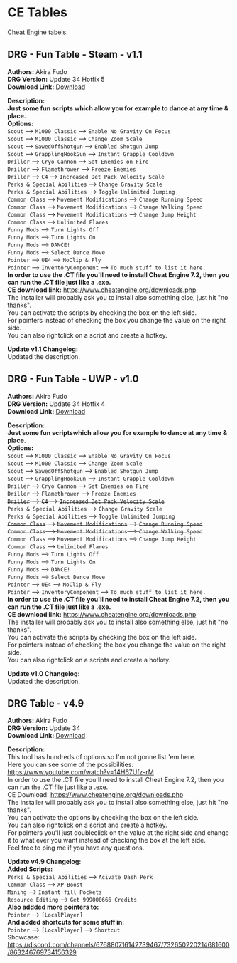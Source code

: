 # CE Tables
Cheat Engine tabels.

<!-- mod list -->

## DRG - Fun Table - Steam - v1.1
**Authors:** Akira Fudo  
**DRG Version:** Update 34 Hotfix 5  
**Download Link:** [Download](https://github.com/ArcticEcho/DRG-Mods/raw/4386116ed39bdb57ebcca3a905837f043e32bd14/CE%20Table/DRG%20-%20Fun%20Table%20-%20Steam%20-%20V1.1.zip)  

**Description:**  
__Just some fun scripts which allow you for example to dance at any time & place.__  
**Options:**  
`Scout` --> `M1000 Classic` --> `Enable No Gravity On Focus`  
`Scout` --> `M1000 Classic` --> `Change Zoom Scale`  
`Scout` --> `SawedOffShotgun` --> `Enabled Shotgun Jump`  
`Scout` --> `GrapplingHookGun` --> `Instant Grapple Cooldown`  
`Driller` --> `Cryo Cannon` --> `Set Enemies on Fire`  
`Driller` --> `Flamethrower` --> `Freeze Enemies`  
`Driller` --> `C4` --> `Increased Det Pack Velocity Scale`  
`Perks & Special Abilities` --> `Change Gravity Scale`  
`Perks & Special Abilities` --> `Toggle Unlimited Jumping`  
`Common Class` --> `Movement Modifications` --> `Change Running Speed`  
`Common Class` --> `Movement Modifications` --> `Change Walking Speed`  
`Common Class` --> `Movement Modifications` --> `Change Jump Height`  
`Common Class` --> `Unlimited Flares`  
`Funny Mods` --> `Turn Lights Off`  
`Funny Mods` --> `Turn Lights On`  
`Funny Mods` --> `DANCE!`  
`Funny Mods` --> `Select Dance Move`  
`Pointer` --> `UE4` --> `NoClip & Fly`  
`Pointer` --> `InventoryComponent` --> `To much stuff to list it here.`  
**In order to use the .CT file you'll need to install Cheat Engine 7.2, then you can run the .CT file just like a .exe.**  
**CE download link:** https://www.cheatengine.org/downloads.php  
The installer will probably ask you to install also something else, just hit "no thanks".  
You can activate the scripts by checking the box on the left side.  
For pointers instead of checking the box you change the value on the right side.  
You can also rightclick on a script and create a hotkey.

**Update v1.1 Changelog:**  
Updated the description.

## DRG - Fun Table - UWP - v1.0
**Authors:** Akira Fudo  
**DRG Version:** Update 34 Hotfix 4  
**Download Link:** [Download](https://github.com/ArcticEcho/DRG-Mods/raw/80eb324c77c40295abb7815027b4e20f488c4a0e/CE%20Table/DRG%20-%20Fun%20Table%20-%20UWP%20-%20V1.0.zip)  

**Description:**  
__Just some fun scriptswhich allow you for example to dance at any time & place.__  
**Options:**  
`Scout` --> `M1000 Classic` --> `Enable No Gravity On Focus`  
`Scout` --> `M1000 Classic` --> `Change Zoom Scale`  
`Scout` --> `SawedOffShotgun` --> `Enabled Shotgun Jump`  
`Scout` --> `GrapplingHookGun` --> `Instant Grapple Cooldown`  
`Driller` --> `Cryo Cannon` --> `Set Enemies on Fire`  
`Driller` --> `Flamethrower` --> `Freeze Enemies`  
~~`Driller` --> `C4` --> `Increased Det Pack Velocity Scale`~~  
`Perks & Special Abilities` --> `Change Gravity Scale`  
`Perks & Special Abilities` --> `Toggle Unlimited Jumping`  
~~`Common Class` --> `Movement Modifications` --> `Change Running Speed`~~  
~~`Common Class` --> `Movement Modifications` --> `Change Walking Speed`~~  
`Common Class` --> `Movement Modifications` --> `Change Jump Height`  
`Common Class` --> `Unlimited Flares`  
`Funny Mods` --> `Turn Lights Off`  
`Funny Mods` --> `Turn Lights On`  
`Funny Mods` --> `DANCE!`  
`Funny Mods` --> `Select Dance Move`  
`Pointer` --> `UE4` --> `NoClip & Fly`  
`Pointer` --> `InventoryComponent` --> `To much stuff to list it here.`  
**In order to use the .CT file you'll need to install Cheat Engine 7.2, then you can run the .CT file just like a .exe.**  
**CE download link:** https://www.cheatengine.org/downloads.php  
The installer will probably ask you to install also something else, just hit "no thanks".  
You can activate the scripts by checking the box on the left side.  
For pointers instead of checking the box you change the value on the right side.  
You can also rightclick on a scripts and create a hotkey.

**Update v1.0 Changelog:**  
Updated the description.

## DRG Table - v4.9
**Authors:** Akira Fudo  
**DRG Version:** Update 34  
**Download Link:** [Download](https://github.com/ArcticEcho/DRG-Mods/raw/4e5377173b44395b7ff42fab9e08ea0316361648/CE%20Table/DRG%20Table%20-%20V4.9.zip)  

**Description:**  
This tool has hundreds of options so I'm not gonne list 'em here.  
Here you can see some of the possibilities:  
https://www.youtube.com/watch?v=14H67Ufz-rM  
In order to use the .CT file you'll need to install Cheat Engine 7.2, then you can run the .CT file just like a .exe.  
CE Download: https://www.cheatengine.org/downloads.php  
The installer will probably ask you to install also something else, just hit "no thanks".  
You can activate the options by checking the box on the left side.  
You can also rightclick on a script and create a hotkey.  
For pointers you'll just doubleclick on the value at the right side and change it to what ever you want instead of checking the box at the left side.  
Feel free to ping me if you have any questions.

**Update v4.9 Changelog:**  
**Added Scripts:**  
`Perks & Special Abilities` --> `Acivate Dash Perk`  
`Common Class` --> `XP Boost`  
`Mining` --> `Instant fill Pockets`  
`Resource Editing` --> `Get 999000666 Credits`  
**Also addded more pointers to:**  
`Pointer` --> `[LocalPlayer]`  
**And added shortcuts for some stuff in:**  
`Pointer` --> `[LocalPlayer]` --> `Shortcut`  
Showcase: https://discord.com/channels/676880716142739467/732650220214681600/863246769734156329